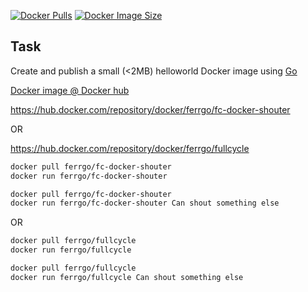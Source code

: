 [![Docker Pulls](https://img.shields.io/docker/pulls/ferrgo/fc-docker-shouter)](https://hub.docker.com/repository/docker/ferrgo/fc-docker-shouter)
[![Docker Image Size](https://img.shields.io/docker/image-size/ferrgo/fc-docker-shouter)](https://hub.docker.com/r/ferrgo/fc-docker-shouter)

## Task

Create and publish a small (<2MB) helloworld Docker image using [Go](https://golang.google.cn/)

[Docker image @ Docker hub](https://hub.docker.com/repository/docker/ferrgo/fc-docker-shouter)

https://hub.docker.com/repository/docker/ferrgo/fc-docker-shouter

OR

https://hub.docker.com/repository/docker/ferrgo/fullcycle

```bash
docker pull ferrgo/fc-docker-shouter
docker run ferrgo/fc-docker-shouter
```

```bash
docker pull ferrgo/fc-docker-shouter
docker run ferrgo/fc-docker-shouter Can shout something else
```

OR

```bash
docker pull ferrgo/fullcycle
docker run ferrgo/fullcycle
```

```bash
docker pull ferrgo/fullcycle
docker run ferrgo/fullcycle Can shout something else
```
